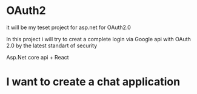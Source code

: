 # OAuth2
it will be my teset project for asp.net for OAuth2.0

In this project i will try to creat a complete login via Google api with OAuth 2.0 by the latest standart of security

Asp.Net core api + React

# I want to create a chat application